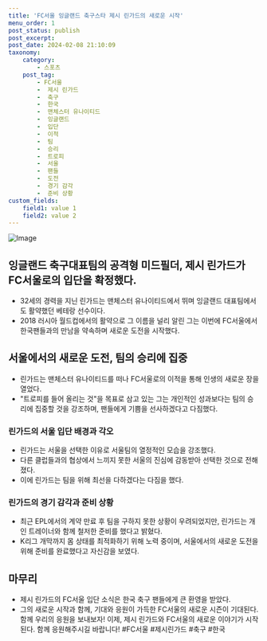 ```yaml
---
title: 'FC서울 잉글랜드 축구스타 제시 린가드의 새로운 시작'
menu_order: 1
post_status: publish
post_excerpt: 
post_date: 2024-02-08 21:10:09
taxonomy:
    category:
        - 스포츠
    post_tag:
        - FC서울
        -  제시 린가드
        -  축구
        -  한국
        -  맨체스터 유나이티드
        -  잉글랜드
        -  입단
        -  이적
        -  팀
        -  승리
        -  트로피
        -  서울
        -  팬들
        -  도전
        -  경기 감각
        -  준비 상황
custom_fields:
    field1: value 1
    field2: value 2
---
```


![Image](https://imgnews.pstatic.net/image/022/2024/02/08/20240208514468_20240208185803814.jpg?type=w647)

## 잉글랜드 축구대표팀의 공격형 미드필더, 제시 린가드가 FC서울로의 입단을 확정했다.
   - 32세의 경력을 지닌 린가드는 맨체스터 유나이티드에서 뛰며 잉글랜드 대표팀에서도 활약했던 베테랑 선수이다.
   - 2018 러시아 월드컵에서의 활약으로 그 이름을 널리 알린 그는 이번에 FC서울에서 한국팬들과의 만남을 약속하며 새로운 도전을 시작했다.
## 서울에서의 새로운 도전, 팀의 승리에 집중
   - 린가드는 맨체스터 유나이티드를 떠나 FC서울로의 이적을 통해 인생의 새로운 장을 열었다.
   - "트로피를 들어 올리는 것"을 목표로 삼고 있는 그는 개인적인 성과보다는 팀의 승리에 집중할 것을 강조하며, 팬들에게 기쁨을 선사하겠다고 다짐했다.
### 린가드의 서울 입단 배경과 각오
   - 린가드는 서울을 선택한 이유로 서울팀의 열정적인 모습을 강조했다.
   - 다른 클럽들과의 협상에서 느끼지 못한 서울의 진심에 감동받아 선택한 것으로 전해졌다.
   - 이에 린가드는 팀을 위해 최선을 다하겠다는 다짐을 했다.
### 린가드의 경기 감각과 준비 상황
   - 최근 EPL에서의 계약 만료 후 팀을 구하지 못한 상황이 우려되었지만, 린가드는 개인 트레이너와 함께 철저한 준비를 했다고 밝혔다.
   - K리그 개막까지 몸 상태를 최적화하기 위해 노력 중이며, 서울에서의 새로운 도전을 위해 준비를 완료했다고 자신감을 보였다.
## 마무리
   - 제시 린가드의 FC서울 입단 소식은 한국 축구 팬들에게 큰 환영을 받았다.
   - 그의 새로운 시작과 함께, 기대와 응원이 가득한 FC서울의 새로운 시즌이 기대된다. 함께 우리의 응원을 보내보자!
이제, 제시 린가드와 FC서울의 새로운 이야기가 시작된다. 함께 응원해주시길 바랍니다! #FC서울 #제시린가드 #축구 #한국

